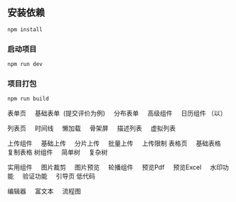 ## 安装依赖

```sh
npm install
```

### 启动项目

```sh
npm run dev
```

### 项目打包

```sh
npm run build
```

表单页
    基础表单  (提交评价为例)
    分布表单
    高级组件
    日历组件 （以）


列表页
    时间线
    懒加载
    骨架屏
    描述列表
    虚拟列表

上传组件
    基础上传
    分片上传
    批量上传
    上传限制
表格页
    基础表格
    复制表格
树组件
    简单树
    复杂树

实用组件
    图片裁剪
    图片预览
    轮播组件
    预览Pdf
    预览Excel
    水印功能
    验证功能
    引导页
低代码

编辑器
    富文本
    流程图